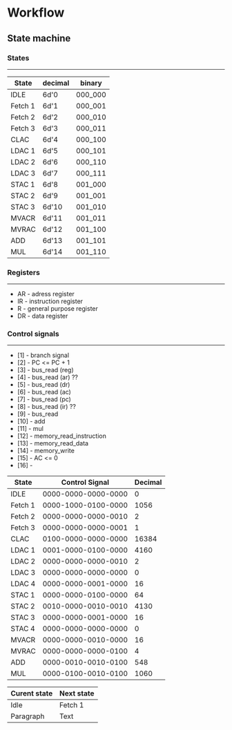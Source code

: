 
# Workflow

## State machine
<!-- 
* The state machine will be in the idle state till the **start logic is high**
* On start logic <= 1 (high) state machine will go to the next state ***fetch 1*** 
* The state machine will come to idle state when the conditions are met
*  -->

### States 
---

|State      | decimal   | binary    |   
|-----------|-----------|-----------|
|IDLE       |6d'0       |000_000    |
|Fetch 1    |6d'1       |000_001    |
|Fetch 2    |6d'2       |000_010    |
|Fetch 3    |6d'3       |000_011    |
|CLAC       |6d'4       |000_100    |
|LDAC  1    |6d'5       |000_101    |
|LDAC  2    |6d'6       |000_110    |
|LDAC  3    |6d'7       |000_111    |
|STAC  1    |6d'8       |001_000    |
|STAC  2    |6d'9       |001_001    |
|STAC  3    |6d'10      |001_010    |
|MVACR      |6d'11      |001_011    |
|MVRAC      |6d'12      |001_100    |
|ADD        |6d'13      |001_101    |
|MUL        |6d'14      |001_110    |

### Registers
---
* AR - adress register
* IR - instruction register
* R  - general purpose register
* DR - data register 


### Control signals
---
* [1]  - branch signal 
* [2]  - PC <= PC + 1
* [3]  - bus_read (reg)
* [4]  - bus_read (ar) ?? <!-- hardwired -->
* [5]  - bus_read (dr)
* [6]  - bus_read (ac)
* [7]  - bus_read (pc)
* [8]  - bus_read (ir) ?? <!-- hardwired -->
* [9]  - bus_read 
* [10] - add
* [11] - mul
* [12] - memory_read_instruction
* [13] - memory_read_data
* [14] - memory_write
* [15] - AC <= 0
* [16] - 

|State      |Control Signal     |Decimal |
|---        |---                |---     |
|IDLE       |0000-0000-0000-0000|0       |     
|Fetch 1    |0000-1000-0100-0000|1056    |     
|Fetch 2    |0000-0000-0000-0010|2       |     
|Fetch 3    |0000-0000-0000-0001|1       |     
|CLAC       |0100-0000-0000-0000|16384   |     
|LDAC  1    |0001-0000-0100-0000|4160    |     
|LDAC  2    |0000-0000-0000-0010|2       |     
|LDAC  3    |0000-0000-0000-0000|0       |
|LDAC  4    |0000-0000-0001-0000|16      |     
|STAC  1    |0000-0000-0100-0000|64      |     
|STAC  2    |0010-0000-0010-0010|4130    |     
|STAC  3    |0000-0000-0001-0000|16      |     
|STAC  4    |0000-0000-0000-0000|0       |     
|MVACR      |0000-0000-0010-0000|16      |     
|MVRAC      |0000-0000-0000-0100|4       |     
|ADD        |0000-0010-0010-0100|548     |     
|MUL        |0000-0100-0010-0100|1060    |     


|Curent state        | Next state  | 
| -----------        | ----------- |
| Idle               | Fetch 1     |
| Paragraph          | Text        | -->